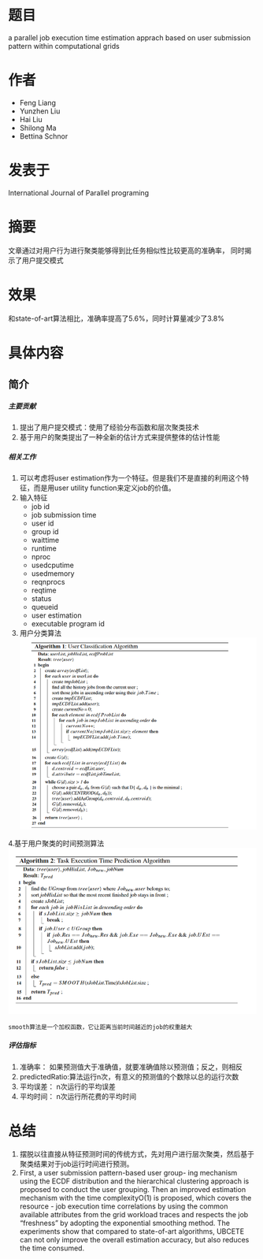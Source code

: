 # 题目
a parallel job execution time estimation apprach based on user submission pattern within computational grids

# 作者
- Feng Liang
- Yunzhen Liu
- Hai Liu
- Shilong Ma
- Bettina Schnor

# 发表于
International Journal of Parallel programing

# 摘要
文章通过对用户行为进行聚类能够得到比任务相似性比较更高的准确率， 同时揭示了用户提交模式

# 效果
和state-of-art算法相比，准确率提高了5.6%，同时计算量减少了3.8%

# 具体内容
## 简介
##### 主要贡献
1. 提出了用户提交模式：使用了经验分布函数和层次聚类技术
2. 基于用户的聚类提出了一种全新的估计方式来提供整体的估计性能

##### 相关工作
1. 可以考虑将user estimation作为一个特征。但是我们不是直接的利用这个特征，而是用user utility function来定义job的价值。
2. 输入特征
	- job id
	- job submission time
	- user id
	- group id
	- waittime
	- runtime
	- nproc
	- usedcputime
	- usedmemory
	- reqnprocs
	- reqtime
	- status
	- queueid
	- user estimation 
	- executable program id
3. 用户分类算法
![](pictures/user_classifition_algorithm.png)

4.基于用户聚类的时间预测算法
![](pictures/prediction_algorithm.png)

	smooth算法是一个加权函数，它让距离当前时间越近的job的权重越大

##### 评估指标
1. 准确率： 如果预测值大于准确值，就要准确值除以预测值；反之，则相反
2. predictedRatio:算法运行n次，有意义的预测值的个数除以总的运行次数
3. 平均误差： n次运行的平均误差
4. 平均时间： n次运行所花费的平均时间

# 总结
1. 摆脱以往直接从特征预测时间的传统方式，先对用户进行层次聚类，然后基于聚类结果对于job运行时间进行预测。
2. First, a user submission pattern-based user group-
ing mechanism using the ECDF distribution and the hierarchical clustering approach is proposed to conduct the user grouping. Then an improved estimation mechanism with the time complexityO(1) is proposed, which covers the resource - job execution time correlations by using the common available attributes from the grid workload traces and respects the job “freshness” by adopting the exponential smoothing method. The experiments show that compared to state-of-art algorithms, UBCETE can not only improve the overall estimation accuracy, but also reduces the time consumed.